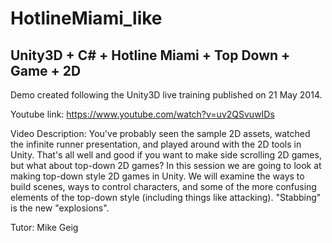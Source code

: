 HotlineMiami_like
=================

Unity3D + C# + Hotline Miami + Top Down + Game + 2D
---
Demo created following the Unity3D live training published on 21 May 2014.

Youtube link: https://www.youtube.com/watch?v=uv2QSvuwIDs

Video Description: You've probably seen the sample 2D assets, 
watched the infinite runner presentation, and played around with the 2D tools in Unity. 
That's all well and good if you want to make side scrolling 2D games, 
but what about top-down 2D games? In this session we are going to look at making top-down 
style 2D games in Unity. We will examine the ways to build scenes, ways to control characters, 
and some of the more confusing elements of the top-down style (including things like attacking). 
"Stabbing" is the new "explosions". 

Tutor: Mike Geig
